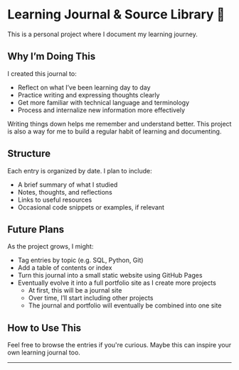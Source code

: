 # Learning Journal & Source Library 📓

This is a personal project where I document my learning journey.

## Why I’m Doing This

I created this journal to:

- Reflect on what I’ve been learning day to day  
- Practice writing and expressing thoughts clearly  
- Get more familiar with technical language and terminology  
- Process and internalize new information more effectively  

Writing things down helps me remember and understand better.
This project is also a way for me to build a regular habit of learning and documenting.

## Structure

Each entry is organized by date. I plan to include:

- A brief summary of what I studied  
- Notes, thoughts, and reflections  
- Links to useful resources  
- Occasional code snippets or examples, if relevant  

## Future Plans

As the project grows, I might:

- Tag entries by topic (e.g. SQL, Python, Git)
- Add a table of contents or index  
- Turn this journal into a small static website using GitHub Pages  
- Eventually evolve it into a full portfolio site as I create more projects  
  - At first, this will be a journal site  
  - Over time, I’ll start including other projects  
  - The journal and portfolio will eventually be combined into one site

## How to Use This

Feel free to browse the entries if you're curious. Maybe this can inspire your own learning journal too.

---

